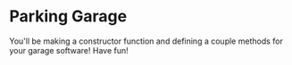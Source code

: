 # Parking Garage

You'll be making a constructor function and defining a couple methods for your garage software! Have fun!
